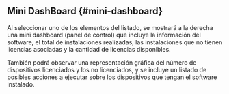 ## Mini DashBoard {#mini-dashboard}

Al seleccionar uno de los elementos del listado, se mostrará a la derecha una mini dashboard (panel de control) que incluye la información del software, el total de instalaciones realizadas, las instalaciones que no tienen licencias asociadas y la cantidad de licencias disponibles.

También podrá observar una representación gráfica del número de dispositivos licenciados y los no licenciados, y se incluye un listado de posibles acciones a ejecutar sobre los dispositivos que tengan el software instalado.